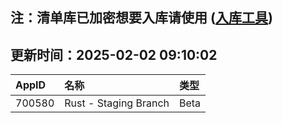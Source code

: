 ## 注：清单库已加密想要入库请使用 ([入库工具](https://github.com/BlankTMing/ManifestAutoUpdate/releases))

## 更新时间：2025-02-02 09:10:02
| AppID | 名称 | 类型  |
| :-------------------- | :----------------------------- | :----------- |
| 700580 | Rust - Staging Branch| Beta |
